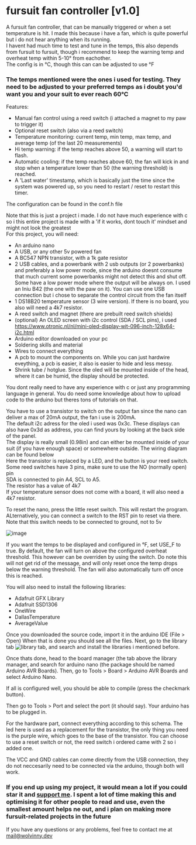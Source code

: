 # fursuit fan controller [v1.0]
A fursuit fan controller, that can be manually triggered or when a set temperature is hit. 
I made this because i have a fan, which is quite powerful but i do not hear anything when its running. <br>
I havent had much time to test and tune in the temps, this also depends from fursuit to fursuit, though i recommend to keep the warning temp and overheat temp within 5-10° from eachother.<br>
The config is in °C, though this can can be adjusted to use °F
### The temps mentioned were the ones i used for testing. They need to be adjusted to your preferred temps as i doubt you'd want you and your suit to ever reach 60°C
Features:
- Manual fan control using a reed switch (i attached a magnet to my paw to trigger it)
- Optional reset switch (also via a reed switch)
- Temperature monitoring: current temp, min temp, max temp, and average temp (of the last 20 measurements)
- Hi temp warning: if the temp reaches above 50, a warning will start to flash.
- Automatic cooling: if the temp reaches above 60, the fan will kick in and stop when a temperature lower than 50 (the warning threshold) is reached.
- A 'Last water' timestamp, which is basically just the time since the system was powered up, so you need to restart / reset to restart this timer.

The configuration can be found in the conf.h file

Note that this is just a project i made. I do not have much experience with c so i this entire project is made with a 'if it works, dont touch it' mindset and might not look the greatest
<br> For this project, you will need:

- An arduino nano
- A USB, or any other 5v powered fan
- A BC547 NPN transistor, with a 1k gate resistor
- 2 USB cables, and a powerbank with 2 usb outputs (or 2 powerbanks) and preferably a low power mode, since the arduino doesnt consume that much current some powerbanks might not detect this and shut off. Some have a low power mode where the output will be always on. I used an Iniu B42 (the one with the paw on it). You can use one USB connection but i chose to separate the control circuit from the fan itself
- 1 DS18B20 temperature sensor (3 wire version). If there is no board, you also will need a 4k7 resistor.
- A reed switch and magnet (there are prebuilt reed switch shields)
- (optional) An OLED screen with i2c control (SDA / SCL pins), i used https://www.otronic.nl/nl/mini-oled-display-wit-096-inch-128x64-i2c.html
- Arduino editor downloaded on your pc
- Soldering skills and material
- Wires to connect everything
- A pcb to mount the components on. While you can just hardwire eveything, a pcb is easier, it also is easier to hide and less messy.
- Shrink tube / hotglue. Since the oled will be mounted inside of the head, where it can be humid, the display should be protected.

You dont really need to have any experience with c or just any programming language in general.
You do need some knowledge about how to upload code to the arduino but theres tons of tutorials on that.

You have to use a transistor to switch on the output fan since the nano can deliver a max of 20mA output, the fan i use is 200mA. <br>
The default i2c adress for the oled i used was 0x3c. These displays can also have 0x3d as address, you can find yours by looking at the back side of the panel.<br>
The display is really small (0.98in) and can either be mounted inside of your suit (if you have enough space) or somewhere outside.
The wiring diagram can be found below<br>
Here the transistor is replaced by a LED, and the button is your reed switch. Some reed switches have 3 pins, make sure to use the NO (normally open) pin<br>
SDA is connected to pin A4, SCL to A5.<br>
The resistor has a value of 4k7<br>
If your temperature sensor does not come with a board, it will also need a 4k7 resistor.

To reset the nano, press the little reset switch. This will restart the program.
ALternatively, you can connect a switch to the RST pin to reset via there. Note that this switch needs to be connected to ground, not to 5v

![image](https://github.com/Wolvinny/Fursuit-fan-controller/assets/84203950/aabab62c-70be-47c7-bdce-003191842c2d)

 
If you want the temps to be displayed and configured in °F, set USE_F to true. 
By default, the fan will turn on above the configured overheat threshold. This however can be overriden by using the switch. Do note this will not get rid of the message, and will only reset once the temp drops below the warning threshold. The fan will also automatically turn off once this is reached.

You will also need to install the following libraries: 
- Adafruit GFX Library
- Adafruit SSD1306
- OneWire
- DallasTemperature
- AverageValue

Once you downloaded the source code, import it in the arduino IDE (File > Open)
When that is done you should see all the files.
Next, go to the library tab ![library tab](https://bork.treble-is-fluffy.gay/flooff56c1746.png), and search and install the libraries i mentioned before.

Once thats done, head to the board manager (the tab above the library manager, and search for arduino nano (the package should be named Arduino AVR Boards).
Then, go to Tools > Board > Arduino AVR Boards and select Arduino Nano.

If all is configured well, you should be able to compile (press the checkmark button).

Then go to Tools > Port and select the port (it should say). Your arduino has to be plugged in.


For the hardware part, connect everything according to this schema. The led here is used as a replacement for the transistor, the only thing you need is the purple wire, which goes to the base of the transistor.
You can choose to use a reset switch or not, the reed switch i ordered came with 2 so i added one. 

The VCC and GND cables can come directly from the USB connection, they do not neccesarily need to be connected via the arduino, though both will work.


### If you end up using my project, it would mean a lot if you could star it and [support me](https://kofi.wolvinny.dev). I spent a lot of time making this and optimising it for other people to read and use, even the smallest amount helps ne out, and i plan on making more fursuit-related projects in the future 

If you have any questions or any problems, feel free to contact me at mail@wolvinny.dev





 
